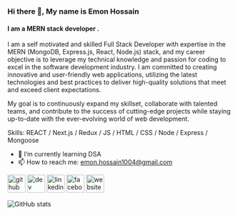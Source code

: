 ### Hi there 👋, My name is Emon Hossain 
#### I am a MERN stack developer .

I am a self motivated and skilled Full Stack Developer with expertise in the MERN (MongoDB, Express.js, React, Node.js) stack, and my career objective is to leverage my technical knowledge and passion for coding to excel in the software development industry. I am committed to creating innovative and user-friendly web applications, utilizing the latest technologies and best practices to deliver high-quality solutions that meet and exceed client expectations.

My goal is to continuously expand my skillset, collaborate with talented teams, and contribute to the success of cutting-edge projects while staying up-to-date with the ever-evolving world of web development.

Skills:  REACT / Next.js / Redux / JS / HTML / CSS / Node / Express / Mongoose 

- 🌱 I’m currently learning DSA 
- 📫 How to reach me: emon.hossain1004@gmail.com 


[<img src='https://cdn.jsdelivr.net/npm/simple-icons@3.0.1/icons/github.svg' alt='github' height='40'>](https://github.com/emondewan00)  [<img src='https://cdn.jsdelivr.net/npm/simple-icons@3.0.1/icons/dev-dot-to.svg' alt='dev' height='40'>](https://dev.to/emondewan00)  [<img src='https://cdn.jsdelivr.net/npm/simple-icons@3.0.1/icons/linkedin.svg' alt='linkedin' height='40'>](https://www.linkedin.com/in/dewan-mohammad-emon/)  [<img src='https://cdn.jsdelivr.net/npm/simple-icons@3.0.1/icons/facebook.svg' alt='facebook' height='40'>](https://www.facebook.com/dewanmohammademon)  [<img src='https://cdn.jsdelivr.net/npm/simple-icons@3.0.1/icons/icloud.svg' alt='website' height='40'>](https://dewanemon.netlify.app/)  

![GitHub stats](https://github-readme-stats.vercel.app/api?username=emondewan00&show_icons=true)  

